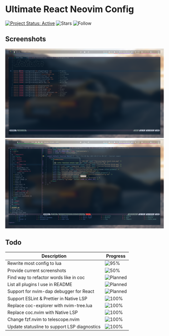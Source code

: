 # Ultimate React Neovim Config

[![Project Status: Active](https://www.repostatus.org/badges/latest/active.svg)](https://www.repostatus.org/#active)
![Stars](https://img.shields.io/github/stars/ecosse3/nvim?label=%E2%AD%90%20Stars)
![Follow](https://img.shields.io/github/followers/ecosse3?label=Please%20follow%20%20to%20support%20my%20work&style=social)

## Screenshots

![Neovim](./screenshots/1n.png)
![Neovim](./screenshots/2n.png)

## Todo

| Description                                  | Progress                                                           |
|----------------------------------------------|--------------------------------------------------------------------|
| Rewrite most config to lua                   | ![95%](https://progress-bar.dev/95/?title=progress)                |
| Provide current screenshots                  | ![50%](https://progress-bar.dev/50/?title=progress)                |
| Find way to refactor words like in coc       | ![Planned](https://progress-bar.dev/0/?title=planned&color=b8860b) |
| List all plugins I use in README             | ![Planned](https://progress-bar.dev/0/?title=planned&color=b8860b) |
| Support for nvim-dap debugger for React      | ![Planned](https://progress-bar.dev/0/?title=planned&color=b8860b) |
| Support ESLint & Prettier in Native LSP      | ![100%](https://progress-bar.dev/100/?title=done&color=555555)     |
| Replace coc-explorer with nvim-tree.lua      | ![100%](https://progress-bar.dev/100/?title=done&color=555555)     |
| Replace coc.nvim with Native LSP             | ![100%](https://progress-bar.dev/100/?title=done&color=555555)     |
| Change fzf.nvim to telescope.nvim            | ![100%](https://progress-bar.dev/100/?title=done&color=555555)     |
| Update statusline to support LSP diagnostics | ![100%](https://progress-bar.dev/100/?title=done&color=555555)     |


